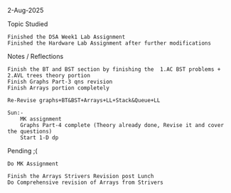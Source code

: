 2-Aug-2025


Topic Studied

    Finished the DSA Week1 Lab Assignment
    Finished the Hardware Lab Assignment after further modifications

Notes / Reflections

    Finish the BT and BST section by finishing the  1.AC BST problems + 2.AVL trees theory portion
    Finish Graphs Part-3 qns revision
    Finish Arrays portion completely

    Re-Revise graphs+BT&BST+Arrays+LL+Stack&Queue+LL

    Sun:-
        MK assignment
        Graphs Part-4 complete (Theory already done, Revise it and cover the questions)
        Start 1-D dp

Pending ;(
    

    Do MK Assignment

    Finish the Arrays Strivers Revision post Lunch
    Do Comprehensive revision of Arrays from Strivers
